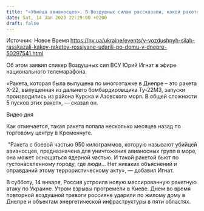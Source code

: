 ```yaml
---
title: "«Убийца авианосцев». В Воздушных силах рассказали, какой ракетой россияне ударили по дому в Днепре"
date: Sat, 14 Jan 2023 22:29:00 +0200
draft: false
---
```

Источник: Новое Время https://nv.ua/ukraine/events/v-vozdushnyh-silah-rasskazali-kakoy-raketoy-rossiyane-udarili-po-domu-v-dnepre-50297541.html


Об этом заявил спикер Воздушных сил ВСУ Юрий Игнат в эфире национального телемарафона.

«Ракета, которая была выпущена по многоэтажке в Днепре – это ракета Х-22, выпущенная из дальнего бомбардировщика Ту-22М3, запуски производились из района Курска и Азовского моря. В общей сложности 5 пусков этих ракет», — сказал он.

 Видео дня   

Как отмечается, такая ракета попала несколько месяцев назад по торговому центру в Кременчуге.

 "Ракета с боевой частью 950 килограммов, которую называют убийцей авианосцев, предназначена для уничтожения авианосных групп в море, она может оснащаться ядерной частью. И такой ракетой бьют по густонаселенному городу, где люди… Нет никаких объяснений и оправданий этому террористическому акту», — добавил Игнат.

В субботу, 14 января, Россия устроила новую массированную ракетную атаку по Украине. Утром взрывы прогремели в Киеве. Днем во время повторной воздушной тревоги россияне ударили по жилому дому в Днепре и объектам энергетической инфраструктуры в пяти областях.
